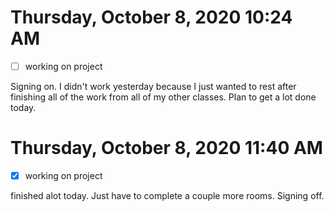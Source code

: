 # Thursday, October  8, 2020 10:24 AM
- [ ] working on project

Signing on. I didn't work yesterday because I just wanted to rest after finishing all of the work from all of my other classes. Plan to get a lot done today. 

# Thursday, October  8, 2020 11:40 AM
- [x] working on project

finished alot today. Just have to complete a couple more rooms. Signing off.
